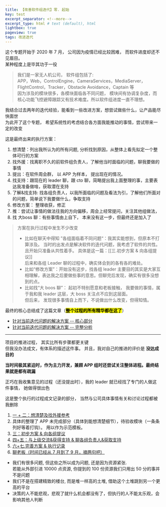 ```yaml
---    
title: 【改善软件组迭代】零. 起始
key: test    
excerpt_separator: <!--more-->    
excerpt_type: html # text (default), html    
lightbox: true
pageview: true    
tags: 改进迭代
---  
```

这个专题开始于 2020 年 7 月， 公司因为疫情已经比较困难， 而软件进度却还不见眉目。  
某种程度上是毕其功于一役  
  
> 我们是一家无人机公司， 软件组包括了:    
> APP，Web，ControlEngine，CameraServices，MediaServer，FlightControl，Tracker，Obstacle Avoidance，Captain 等    
> 因为涉及的模块很多，各模块面临各不同问题， 模块间有协调复杂度，而核心功能飞控避障跟踪又有技术难度。所以软件组进度一直不理想。    
  
我结合过去两年的迭代经验，能看到一些改进方案，想尝试做些什么，让产品能尽快面世  
为此开了这个专题， 希望系统性的考虑结合各方面我能推动的事情，尝试带来一定的改变  
  
这是最终出来的执行方案：  
1. 想清楚：列出我所认为的所有问题, 分析找到原因，从整体上看先拟定一个整体可行的方案  
2. 找外援：找离职不久的前软件组负责人，了解他当时面临的问题，聊我要做的事情  
3. 提出：在软件周会群， 以 APP 为样本， 提出现在的情况。   
4. 找支持：跟现在的 leader 聊，跟 cto 聊，简略提出我上面整理的事，主要表达我准备做啥，获取潜在支持  
5. 了解&找支持: 找各组负责人，以我所面临的问题及看法为引，了解他们所面对的问题，简单说下我要做什么，争取支持  
6. 修改方案： 整理收获，修正  
7. 推：尝试让事情的做法往我的方向偏移，周会上经常提问，关注其他组做法，  
8. 找 大boss 聊：有些事情由上自下， 本来没有这一步，但最终还是加入了  
  
> 方案在执行过程中发生不少改变    
> * 比如在聊天中得知 ”各组面临着不同问题“：我其实能想到，但原本不打算涉及。 当时的出发点是解决软件的迭代问题，我考虑了软件的共性。且开始只准备从共性着手。 具体是这一篇：[[三.初步方案 & 向各组提议]]    
> 后来和各组 Leader 聊的过程中，确实体会到的各有各的难处。    
> * 比如“修改方案”：开始没有这步，找各组 leader 主要目的其实是大家互相理解，表达我之后要做些事的意思。但聊完后发现，确实有很多没想到的点。    
> * 比如找“大 boos 聊”： 起初不特别愿意和老板接触， 我要做的事情，属于我和我 leader 这层，大 boss 关注点不应到这层面。    
> 但后来， 发现很多事情自上而下，不说做出什么改变，但得知情。    
  
  
最终的核心总结成了这篇文章（**<mark>整个过程的所有精华都在这了</mark>**）   
* [针对当前迭代问题的解决方案 -- 核心部分](https://mjxin.github.io/2020/10/10/%E6%94%B9%E8%BF%9B%E8%BD%AF%E4%BB%B6%E7%BB%84%E8%BF%AD%E4%BB%A3_%E9%92%88%E5%AF%B9%E5%BD%93%E5%89%8D%E8%BF%AD%E4%BB%A3%E9%97%AE%E9%A2%98%E7%9A%84%E8%A7%A3%E5%86%B3%E6%96%B9%E6%A1%88_%E6%A0%B8%E5%BF%83%E9%83%A8%E5%88%86.html)  
* [针对当前迭代问题的解决方案 -- 完整分析](https://mjxin.github.io/2020/10/09/%E6%94%B9%E8%BF%9B%E8%BD%AF%E4%BB%B6%E7%BB%84%E8%BF%AD%E4%BB%A3_%E9%92%88%E5%AF%B9%E5%BD%93%E5%89%8D%E8%BF%AD%E4%BB%A3%E9%97%AE%E9%A2%98%E7%9A%84%E8%A7%A3%E5%86%B3%E6%96%B9%E6%A1%88-%E5%AE%8C%E6%95%B4%E5%88%86%E6%9E%90.html)
  
- - - -  
项目的推进过程， 其实比所有步骤都更关键  
但我没办法成文，有体系的描述这件事。 并且，我对自己的推进的评价是 **没达成目的**  

**当时间极其紧迫时，作为主力开发，兼顾 APP 组时还尝试关注整体进程。最终结果就是都有疏漏**  

正巧在我收集意见的过程（还没提出时），我的 leader 就已经找了专门的人做这件事情， 她做得很出色  
  
这是整个执行的过程成文记录的部分， 当然与公司具体事情有关和讨论过程都被我删除  
1. [一 + 二：想清楚及找外援参考](https://mjxin.github.io/2020/10/07/%E6%94%B9%E8%BF%9B%E8%BD%AF%E4%BB%B6%E7%BB%84%E8%BF%AD%E4%BB%A3-%E4%B8%80+%E4%BA%8C.%E9%9D%A2%E4%B8%B4%E7%9A%84%E9%97%AE%E9%A2%98%E5%8F%8A%E5%BB%BA%E8%AE%AE.html) 
2. 具体的整理了 APP 未完成部分（具体到能想清楚细节），待验收模块（一条条列好等着打钩）。 用以作为示范模板。  
3. [三：初步方案 & 向各组提议](https://mjxin.github.io/2020/10/06/%E6%94%B9%E8%BF%9B%E8%BD%AF%E4%BB%B6%E7%BB%84%E8%BF%AD%E4%BB%A3_%E4%B8%89.%E5%88%9D%E6%AD%A5%E6%96%B9%E6%A1%88&%E8%AE%A9%E5%90%84%E7%BB%84%E7%9F%A5%E6%82%89.html)  
4. [四+五：与上级交流&获得支持 & 聊各组负责人&获取支持](https://mjxin.github.io/2020/10/05/%E6%94%B9%E8%BF%9B%E8%BD%AF%E4%BB%B6%E7%BB%84%E8%BF%AD%E4%BB%A3_%E5%9B%9B+%E4%BA%94.%E8%81%8A%E4%B8%8A%E7%BA%A7%E5%92%8C%E5%85%B6%E4%BB%96%E7%BB%84&%E8%8E%B7%E5%8F%96%E6%94%AF%E6%8C%81.html)  
5. [六+七.完善方案 & 执行记录](https://mjxin.github.io/2020/10/04/%E6%94%B9%E8%BF%9B%E8%BD%AF%E4%BB%B6%E7%BB%84%E8%BF%AD%E4%BB%A3_%E5%85%AD+%E4%B8%83.%E5%AE%8C%E5%96%84%E6%96%B9%E6%A1%88-&-%E6%89%A7%E8%A1%8C%E8%AE%B0%E5%BD%95.html)    
8. [聊老板（时间已经从 7 月到了 9 月，摘两句吧）](https://mjxin.github.io/2020/10/03/%E6%94%B9%E8%BF%9B%E8%BD%AF%E4%BB%B6%E7%BB%84%E8%BF%AD%E4%BB%A3_%E5%85%AB.%E4%B8%8E%E8%80%81%E6%9D%BF%E8%81%8A.html)  
  * 我们有很多问题, 但这些之所以成为问题, 还是因为资源紧张.  
  若能从外部引进 10000 点资源, 你提到的 100 份资源我们只用出 50 分的事并不是问题 		  
  * 我们不是在搭建精致的楼台, 而是堆一样高的土堆, 借助这个土堆跳到另一个更高的平台  
  * 决策的人不能悲观，悲观了就什么机会都没有了，但执行的人不能太乐观，会影响其他人判断  
	  